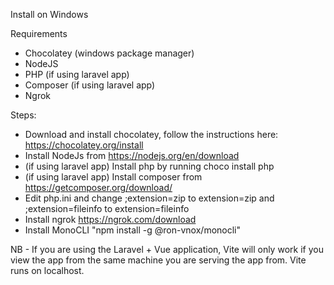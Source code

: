 Install on Windows

Requirements
- Chocolatey (windows package manager)
- NodeJS
- PHP (if using laravel app)
- Composer (if using laravel app)
- Ngrok

Steps:
- Download and install chocolatey, follow the instructions here: https://chocolatey.org/install
- Install NodeJs from https://nodejs.org/en/download
- (if using laravel app) Install php by running choco install php
- (if using laravel app) Install composer from https://getcomposer.org/download/
- Edit php.ini and change ;extension=zip to extension=zip and ;extension=fileinfo to extension=fileinfo
- Install ngrok https://ngrok.com/download
- Install MonoCLI "npm install -g @ron-vnox/monocli"

NB -
If you are using the Laravel + Vue application, Vite will only work if you view the app from the same machine you are serving the app from. Vite runs on localhost.
